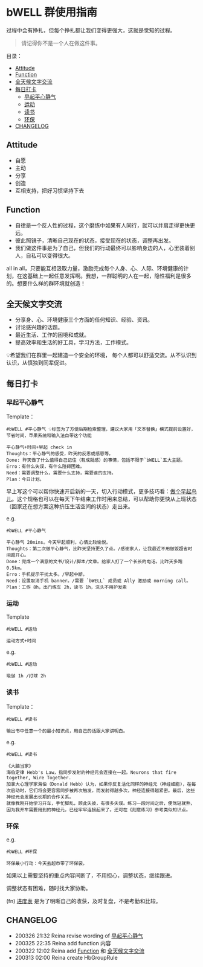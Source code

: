 # bWELL 群使用指南
过程中会有挣扎，但每个挣扎都让我们变得更强大，这就是觉知的过程。
> 请记得你不是一个人在做这件事。

目录：
- [Attitude](#attitude)
- [Function](#function)
- [全天候文字交流](#全天候文字交流)
- [每日打卡](#每日打卡)
  * [早起平心静气](#早起平心静气)
  * [运动](#运动)
  * [读书](#读书)
  * [环保](#环保)
- [CHANGELOG](#CHANGELOG)

## Attitude
* 自愿
* 主动
* 分享
* 创造
* 互相支持，把好习惯坚持下去

## Function
* 自律是一个反人性的过程，这个磨练中如果有人同行，就可以并肩走得更快更远。
* 彼此照镜子，清晰自己现在的状态，接受现在的状态，调整再出发。
* 我们做这件事是为了自己，但我们的行动最终可以影响身边的人，心里装着别人，自私可以变得很大。

all in all，只要能互相汲取力量，激励完成每个人身、心、人际、环境健康的计划，在这基础上一起任意发挥啊。我想，一群聪明的人在一起，隐性福利是很多的。想要什么样的群环境就创造！

## 全天候文字交流
* 分享身、心、环境健康三个方面的任何知识、经验、资讯。
* 讨论感兴趣的话题。
* 最近生活、工作的困境和成就。
* 提高效率和生活的好工具，学习方法，工作模式。

💡希望我们在群里一起建造一个安全的环境， 每个人都可以舒适交流。从不认识到认识，从慎独到同辈促进。

## 每日打卡
### 早起平心静气
Template：
```
#bWELL #平心静气 💡标签为了方便后期检索整理，建议大家用「文本替换」模式提前设置好，节省时间，苹果系统和输入法自带这个功能

平心静气+时间+早起 check in
Thoughts：平心静气的感受，昨天的反思或感恩等。
Done: 昨天做了什么值得自己记住（有成就感）的事情，包括不限于`bWELL`五大主题。
Erro：有什么失误，有什么阻碍困难。
Need：需要调整什么，需要什么支持，需要谁的支持。
Plan：今日计划。
```
早上写这个可以帮你快速开启新的一天，切入行动模式，更多技巧看：[做个早起鸟儿](https://github.com/ReinaSuo/TopLife/blob/master/HbOrganizedMorning.md)。这个规格也可以在每天下午结束工作时用来总结，可以帮助你更快从上班状态（回家还在想方案这种挤压生活空间的状态）走出来。

e.g. 
```
#bWELL #平心静气

平心静气 20mins。今天早起顺利，心情比较愉悦。
Thoughts：第二次做平心静气，比昨天坚持更久了点。/感谢家人，让我最近不用做饭超省时间超开心。
Done：完成一个满意的文书/设计/脚本/文章。给家人打了一个长长的电话。比昨天多跑 0.5km。
Erro：手机提示干扰太多。/早起中断。
Need：设置取消手机 banner。/需要 `bWELL` 成员或 Ally 激励或 morning call。
Plan：工作 8h，出门练车 2h，读书 1h，洗头不用护发素
```

### 运动
Template
```
#bWELL #运动

运动方式+时间
```
e.g. 
```
#bWELL #运动

瑜伽 1h /打球 2h 
```

### 读书
Template：
```
#bWELL #读书

输出书中任意一个的最小知识点，用自己的话跟大家讲明白。
```
e.g. 
```
#bWELL #读书

《大脑当家》
海伯定律 Hebb's Law，指同步发射的神经元会连接在一起。Neurons that fire together, Wire Together.
加拿大心理学家海伯（Donald Hebb）认为，如果你反复活化同样的神经元（神经细胞)，在每次启动时，它们将会更容易同步被再次触发，而发射得越多次，神经连接得越紧密。最后，这些神经元会发展出长期的合作关系。
就像我刚开始学习开车，手忙脚乱，顾此失彼，有很多失误。练习一段时间之后，便驾轻就熟，因为我开车需要用到的神经元，已经牢牢连接起来了。还可在《刻意练习》参考类似知识点。
```

### 环保
e.g. 
```
#bWELL #环保

环保最小行动：今天去超市带了环保袋。
```

如果以上需要坚持的重点内容间断了，不用担心，调整状态，继续跟进。

调整状态有困难，随时找大家协助。


(fn)  [进度表](https://docs.qq.com/sheet/DTHZUUnF1WnlFbVlV?tab=BB08J2&c=C4A0A0) 是为了明晰自己的收获，及时复盘，不是考勤和比较。

## CHANGELOG
* 200326 21:32 Reina revise wording of [早起平心静气](#早起平心静气)
* 200325 22:35 Reina add function 内容
* 200322 12:02 Reina add [Function](#Function) 和 [全天候文字交流](#全天候文字交流)
* 200313 02:00 Reina create HbGroupRule
